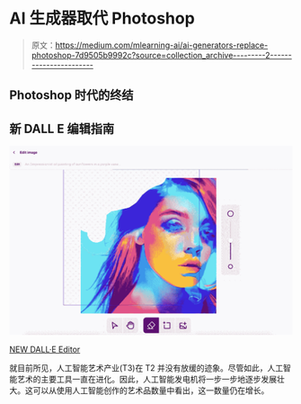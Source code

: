 # AI 生成器取代 Photoshop

> 原文：<https://medium.com/mlearning-ai/ai-generators-replace-photoshop-7d9505b9992c?source=collection_archive---------2----------------------->

## Photoshop 时代的终结

## 新 DALL E 编辑指南

![](img/d3d7f7b72d0e282f1f730f5c190c4e7d.png)

[NEW DALL·E Editor](https://evartology.substack.com/p/how-ai-art-is-revolutionizing-photoshopping?r=9hp4d&s=w&utm_campaign=post&utm_medium=web)

就目前所见，人工智能艺术产业(T3)在 T2 并没有放缓的迹象。尽管如此，人工智能艺术的主要工具一直在进化。因此，人工智能发电机将一步一步地逐步发展壮大。这可以从使用人工智能创作的艺术品数量中看出，这一数量仍在增长。